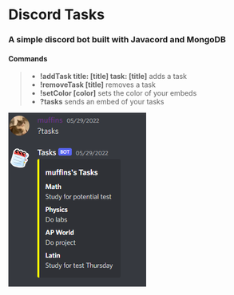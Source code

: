 # Discord Tasks
### A simple discord bot built with Javacord and MongoDB

#### Commands
> - **!addTask title: [title] task: [title]** adds a task
> - **!removeTask [title]** removes a task
> - **!setColor [color]** sets the color of your embeds
> - **?tasks** sends an embed of your tasks

![Sample command given to bot](/ReadMeImgs/tasksSS.png)
